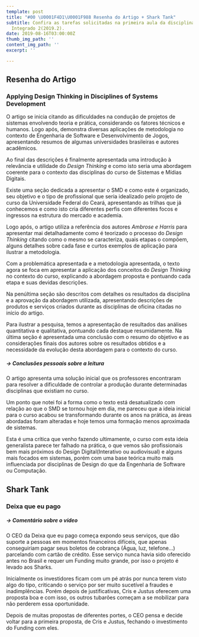 ```yaml
---
template: post
title: "#00 \U0001F4D1\U0001F988 Resenha do Artigo + Shark Tank"
subtitle: Confira as tarefas solicitadas na primeira aula da disciplina de Projeto
  Integrado 2(2019.2).
date: 2019-08-16T03:00:00Z
thumb_img_path: ''
content_img_path: ''
excerpt: ''

---
```

## Resenha do Artigo

### Applying Design Thinking in Disciplines of Systems Development

O artigo se inicia citando as dificuldades na condução de projetos de sistemas envolvendo teoria e prática, considerando os fatores técnicos e humanos. Logo após, demonstra diversas aplicações de metodologia no contexto de Engenharia de Software e Desenvolvimento de Jogos, apresentando resumos de algumas universidades brasileiras e autores acadêmicos. 

Ao final das descrições é finalmente apresentada uma introdução à relevância e utilidade do _Design Thinking_ e como isto seria uma abordagem coerente para o contexto das disciplinas do curso de Sistemas e Mídias Digitais.

Existe uma seção dedicada a apresentar o SMD e como este é organizado, seu objetivo e o tipo de profissional que seria idealizado pelo projeto de curso da Universidade Federal do Ceará, apresentando as trilhas que já conhecemos e como isto cria diferentes perfis com diferentes focos e ingressos na estrutura do mercado e academia.

Logo após, o artigo utiliza a referência dos autores _Ambrose e Harris_ para apresentar mai detalhadamente como é teorizado o processo do _Design Thinking_ citando como o mesmo se caracteriza, quais etapas o compõem, alguns detalhes sobre cada fase e curtos exemplos de aplicação para ilustrar a metodologia.

Com a problemática apresentada e a metodologia apresentada, o texto agora se foca em apresentar a aplicação dos conceitos do _Design Thinking_ no contexto do curso, explicando a abordagem proposta e pontuando cada etapa e suas devidas descrições.

Na penúltima seção são descritos com detalhes os resultados da disciplina e a aprovação da abordagem utilizada, apresentando descrições de produtos e serviços criados durante as disciplinas de oficina citadas no início do artigo.

Para ilustrar a pesquisa, temos a apresentação de resultados das análises quantitativa e qualitativa, pontuando cada destaque resumidamente. Na última seção é apresentada uma conclusão com o resumo do objetivo e as considerações finais dos autores sobre os resultados obtidos e a necessidade da evolução desta abordagem para o contexto do curso.

##### → _Conclusões pessoais sobre a leitura_

O artigo apresenta uma solução inicial que os professores encontraram para resolver a dificuldade de controlar a produção durante determinadas disciplinas que existiam no curso.

Um ponto que notei foi a forma como o texto está desatualizado com relação ao que o SMD se tornou hoje em dia, me pareceu que a ideia inicial para o curso acabou se transformando durante os anos na prática, as áreas abordadas foram alteradas e hoje temos uma formação menos aproximada de sistemas.

Esta é uma crítica que venho fazendo ultimamente, o curso com esta ideia generalista parece ter falhado na prática, o que vemos são profissionais bem mais próximos do Design Digital(Interativo ou audiovisual) e alguns mais focados em sistemas, porém com uma base teórica muito mais influenciada por disciplinas de Design do que da Engenharia de Software ou Computação.

## Shark Tank

### Deixa que eu pago

##### → _Comentário sobre o vídeo_

O CEO da Deixa que eu pago começa expondo seus serviços, que dão suporte a pessoas em momentos financeiros difíceis, que apenas conseguiriam pagar seus boletos de cobrança (Água, luz, telefone...) parcelando com cartão de crédito. Esse serviço nunca havia sido oferecido antes no Brasil e requer um Funding muito grande, por isso o projeto é levado aos Sharks.

Inicialmente os investidores ficam com um pé atrás por nunca terem visto algo do tipo, criticando o serviço por ser muito sucetível a fraudes e inadimplências. Porém depois de justificativas, Cris e Justus oferecem uma proposta boa e com isso, os outros tubarões começam a se mobilizar para não perderem essa oportunidade.

Depois de muitas propostas de diferentes portes, o CEO pensa e decide voltar para a primeira proposta, de Cris e Justus, fechando o investimento do Funding com eles.